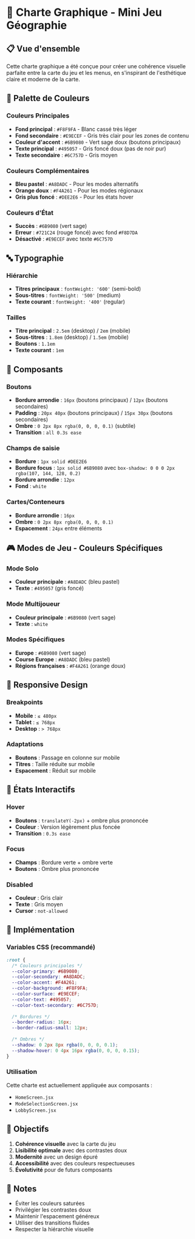 # 🎨 Charte Graphique - Mini Jeu Géographie

## 📋 Vue d'ensemble

Cette charte graphique a été conçue pour créer une cohérence visuelle parfaite entre la carte du jeu et les menus, en s'inspirant de l'esthétique claire et moderne de la carte.

## 🎨 Palette de Couleurs

### Couleurs Principales
- **Fond principal** : `#F8F9FA` - Blanc cassé très léger
- **Fond secondaire** : `#E9ECEF` - Gris très clair pour les zones de contenu
- **Couleur d'accent** : `#6B9080` - Vert sage doux (boutons principaux)
- **Texte principal** : `#495057` - Gris foncé doux (pas de noir pur)
- **Texte secondaire** : `#6C757D` - Gris moyen

### Couleurs Complémentaires
- **Bleu pastel** : `#A8DADC` - Pour les modes alternatifs
- **Orange doux** : `#F4A261` - Pour les modes régionaux
- **Gris plus foncé** : `#DEE2E6` - Pour les états hover

### Couleurs d'État
- **Succès** : `#6B9080` (vert sage)
- **Erreur** : `#721C24` (rouge foncé) avec fond `#F8D7DA`
- **Désactivé** : `#E9ECEF` avec texte `#6C757D`

## 🔤 Typographie

### Hiérarchie
- **Titres principaux** : `fontWeight: '600'` (semi-bold)
- **Sous-titres** : `fontWeight: '500'` (medium)
- **Texte courant** : `fontWeight: '400'` (regular)

### Tailles
- **Titre principal** : `2.5em` (desktop) / `2em` (mobile)
- **Sous-titres** : `1.8em` (desktop) / `1.5em` (mobile)
- **Boutons** : `1.1em`
- **Texte courant** : `1em`

## 🎯 Composants

### Boutons
- **Bordure arrondie** : `16px` (boutons principaux) / `12px` (boutons secondaires)
- **Padding** : `20px 40px` (boutons principaux) / `15px 30px` (boutons secondaires)
- **Ombre** : `0 2px 8px rgba(0, 0, 0, 0.1)` (subtile)
- **Transition** : `all 0.3s ease`

### Champs de saisie
- **Bordure** : `1px solid #DEE2E6`
- **Bordure focus** : `1px solid #6B9080` avec `box-shadow: 0 0 0 2px rgba(107, 144, 128, 0.2)`
- **Bordure arrondie** : `12px`
- **Fond** : `white`

### Cartes/Conteneurs
- **Bordure arrondie** : `16px`
- **Ombre** : `0 2px 8px rgba(0, 0, 0, 0.1)`
- **Espacement** : `24px` entre éléments

## 🎮 Modes de Jeu - Couleurs Spécifiques

### Mode Solo
- **Couleur principale** : `#A8DADC` (bleu pastel)
- **Texte** : `#495057` (gris foncé)

### Mode Multijoueur
- **Couleur principale** : `#6B9080` (vert sage)
- **Texte** : `white`

### Modes Spécifiques
- **Europe** : `#6B9080` (vert sage)
- **Course Europe** : `#A8DADC` (bleu pastel)
- **Régions françaises** : `#F4A261` (orange doux)

## 📱 Responsive Design

### Breakpoints
- **Mobile** : `≤ 480px`
- **Tablet** : `≤ 768px`
- **Desktop** : `> 768px`

### Adaptations
- **Boutons** : Passage en colonne sur mobile
- **Titres** : Taille réduite sur mobile
- **Espacement** : Réduit sur mobile

## 🎨 États Interactifs

### Hover
- **Boutons** : `translateY(-2px)` + ombre plus prononcée
- **Couleur** : Version légèrement plus foncée
- **Transition** : `0.3s ease`

### Focus
- **Champs** : Bordure verte + ombre verte
- **Boutons** : Ombre plus prononcée

### Disabled
- **Couleur** : Gris clair
- **Texte** : Gris moyen
- **Cursor** : `not-allowed`

## 🔧 Implémentation

### Variables CSS (recommandé)
```css
:root {
  /* Couleurs principales */
  --color-primary: #6B9080;
  --color-secondary: #A8DADC;
  --color-accent: #F4A261;
  --color-background: #F8F9FA;
  --color-surface: #E9ECEF;
  --color-text: #495057;
  --color-text-secondary: #6C757D;
  
  /* Bordures */
  --border-radius: 16px;
  --border-radius-small: 12px;
  
  /* Ombres */
  --shadow: 0 2px 8px rgba(0, 0, 0, 0.1);
  --shadow-hover: 0 4px 16px rgba(0, 0, 0, 0.15);
}
```

### Utilisation
Cette charte est actuellement appliquée aux composants :
- `HomeScreen.jsx`
- `ModeSelectionScreen.jsx`
- `LobbyScreen.jsx`

## 🎯 Objectifs

1. **Cohérence visuelle** avec la carte du jeu
2. **Lisibilité optimale** avec des contrastes doux
3. **Modernité** avec un design épuré
4. **Accessibilité** avec des couleurs respectueuses
5. **Évolutivité** pour de futurs composants

## 📝 Notes

- Éviter les couleurs saturées
- Privilégier les contrastes doux
- Maintenir l'espacement généreux
- Utiliser des transitions fluides
- Respecter la hiérarchie visuelle 
